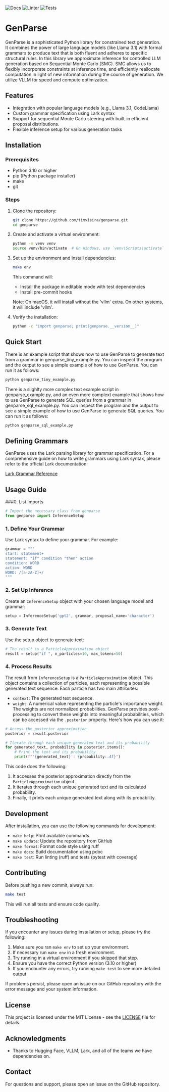 ![Docs](https://github.com/timvieira/genparse/actions/workflows/docs.yml/badge.svg)
![Linter](https://github.com/timvieira/genparse/actions/workflows/ruff.yml/badge.svg)
![Tests](https://github.com/timvieira/genparse/actions/workflows/pytest.yml/badge.svg)

# GenParse

GenParse is a sophisticated Python library for constrained text generation.
It combines the power of large language models (like Llama 3.1) with formal grammars to produce text that is both fluent and adheres to specific structural rules. In this library we approximate inference for controlled LLM generation based on Sequential Monte Carlo (SMC). SMC allows us to flexibly incorporate constraints at inference time, and efficiently reallocate computation in light of new information during the course of generation. We utilize VLLM for speed and compute optimization.


## Features

- Integration with popular language models (e.g., Llama 3.1, CodeLlama)
- Custom grammar specification using Lark syntax
- Support for sequential Monte Carlo steering with built-in efficient proposal distributions.
- Flexible inference setup for various generation tasks


## Installation

### Prerequisites

- Python 3.10 or higher
- pip (Python package installer)
- make
- git

### Steps

1. Clone the repository:
   ```bash
   git clone https://github.com/timvieira/genparse.git
   cd genparse
   ```

2. Create and activate a virtual environment:
   ```bash
   python -m venv venv
   source venv/bin/activate  # On Windows, use `venv\Scripts\activate`
   ```

3. Set up the environment and install dependencies:
   ```bash
   make env
   ```
   This command will:
   - Install the package in editable mode with test dependencies
   - Install pre-commit hooks

   Note: On macOS, it will install without the 'vllm' extra. On other systems, it will include 'vllm'.

4. Verify the installation:
   ```bash
   python -c "import genparse; print(genparse.__version__)"
   ```

## Quick Start

There is an example script that shows how to use GenParse to generate text from a grammar in genparse_tiny_example.py. You can inspect the program and the output to see a simple example of how to use GenParse. You can run it as follows:

```bash
python genparse_tiny_example.py
```

There is a slighlty more complex text example script in genparse_example.py, and an even more complext example that shows how to use GenParse to generate SQL queries from a grammar in genparse_sql_example.py. You can inspect the program and the output to see a simple example of how to use GenParse to generate SQL queries. You can run it as follows:

```bash
python genparse_sql_example.py
```

## Defining Grammars

GenParse uses the Lark parsing library for grammar specification. For a comprehensive guide on how to write grammars using Lark syntax, please refer to the official Lark documentation:

[Lark Grammar Reference](https://lark-parser.readthedocs.io/en/latest/grammar.html)

## Usage Guide

###0. List Imports
```python
# Import the necessary class from genparse
from genparse import InferenceSetup
```

### 1. Define Your Grammar

Use Lark syntax to define your grammar. For example:

```python
grammar = """
start: statement+
statement: "if" condition "then" action
condition: WORD
action: WORD
WORD: /[a-zA-Z]+/
"""
```

### 2. Set Up Inference

Create an `InferenceSetup` object with your chosen language model and grammar:

```python
setup = InferenceSetup('gpt2', grammar, proposal_name='character')
```

### 3. Generate Text

Use the setup object to generate text:

```python
# The result is a ParticleApproximation object
result = setup("if ", n_particles=10, max_tokens=50)
```

### 4. Process Results

The result from `InferenceSetup` is a `ParticleApproximation` object. This object contains a collection of particles, each representing a possible generated text sequence. Each particle has two main attributes:
- `context`: The generated text sequence.
- `weight`: A numerical value representing the particle's importance weight. The weights are not normalized probabilities. GenParse provides post-processing to convert these weights into meaningful probabilities, which can be accessed via the `.posterior` property. Here's how you can use it:

```python
# Access the posterior approximation
posterior = result.posterior

# Iterate through each unique generated text and its probability
for generated_text, probability in posterior.items():
    # Print the text and its probability
    print(f"'{generated_text}': {probability:.4f}")
```

This code does the following:
1. It accesses the posterior approximation directly from the `ParticleApproximation` object.
2. It iterates through each unique generated text and its calculated probability.
3. Finally, it prints each unique generated text along with its probability.


## Development

After installation, you can use the following commands for development:

- `make help`: Print available commands
- `make update`: Update the repository from GitHub
- `make format`: Format code style using ruff
- `make docs`: Build documentation using pdoc
- `make test`: Run linting (ruff) and tests (pytest with coverage)

## Contributing

Before pushing a new commit, always run:

```bash
make test
```

This will run all tests and ensure code quality.

## Troubleshooting

If you encounter any issues during installation or setup, please try the following:

1. Make sure you ran `make env` to set up your environment.
2. If necessary run `make env` in a fresh environment. 
3. Try running in a virtual environment if you skipped that step.
4. Ensure you have the correct Python version (3.10 or higher)
5. If you encounter any errors, try running `make test` to see more detailed output

If problems persist, please open an issue on our GitHub repository with the error message and your system information.

## License

This project is licensed under the MIT License - see the [LICENSE](LICENSE) file for details.

## Acknowledgments

- Thanks to Hugging Face, VLLM, Lark, and all of the teams we have dependencies on.

## Contact

For questions and support, please open an issue on the GitHub repository.
